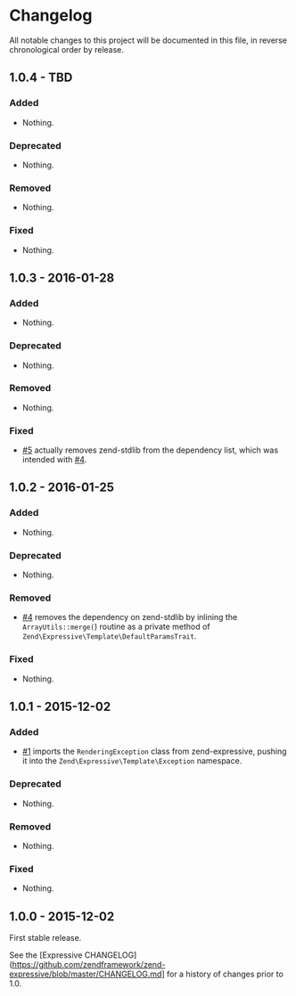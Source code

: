 # Changelog

All notable changes to this project will be documented in this file, in reverse chronological order by release.

## 1.0.4 - TBD

### Added

- Nothing.

### Deprecated

- Nothing.

### Removed

- Nothing.

### Fixed

- Nothing.

## 1.0.3 - 2016-01-28

### Added

- Nothing.

### Deprecated

- Nothing.

### Removed

- Nothing.

### Fixed

- [#5](https://github.com/zendframework/zend-expressive-template/pull/5)
  actually removes zend-stdlib from the dependency list, which was intended with
  [#4](https://github.com/zendframework/zend-expressive-template/pull/4).

## 1.0.2 - 2016-01-25

### Added

- Nothing.

### Deprecated

- Nothing.

### Removed

- [#4](https://github.com/zendframework/zend-expressive-template/pull/4) removes
  the dependency on zend-stdlib by inlining the `ArrayUtils::merge(`) routine as a
  private method of `Zend\Expressive\Template\DefaultParamsTrait`.

### Fixed

- Nothing.

## 1.0.1 - 2015-12-02

### Added

- [#1](https://github.com/zendframework/zend-expressive-template/pull/1) imports
  the `RenderingException` class from zend-expressive, pushing it into the
  `Zend\Expressive\Template\Exception` namespace.

### Deprecated

- Nothing.

### Removed

- Nothing.

### Fixed

- Nothing.

## 1.0.0 - 2015-12-02

First stable release.

See the [Expressive CHANGELOG](https://github.com/zendframework/zend-expressive/blob/master/CHANGELOG.md]
for a history of changes prior to 1.0.
